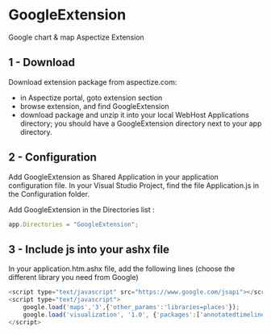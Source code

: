 # GoogleExtension
Google chart &amp; map Aspectize Extension

## 1 - Download

Download extension package from aspectize.com:
- in Aspectize portal, goto extension section
- browse extension, and find GoogleExtension
- download package and unzip it into your local WebHost Applications directory; you should have a GoogleExtension directory next to your app directory.

## 2 - Configuration

Add GoogleExtension as Shared Application in your application configuration file.
In your Visual Studio Project, find the file Application.js in the Configuration folder.

Add GoogleExtension in the Directories list :
```javascript
app.Directories = "GoogleExtension";
```

## 3 - Include js into your ashx file

In your application.htm.ashx file, add the following lines (choose the different library you need from Google)
```javascript
<script type="text/javascript" src="https://www.google.com/jsapi"></script>
<script type="text/javascript">
    google.load('maps','3',{'other_params':'libraries=places'});
    google.load('visualization', '1.0', {'packages':['annotatedtimeline', 'corechart', 'table', 'geochart', 'orgchart']});
</script>
```

